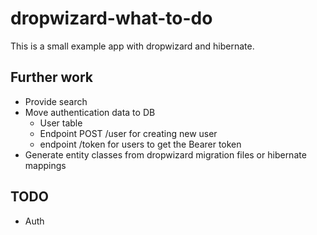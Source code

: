 # dropwizard-what-to-do
This is a small example app with dropwizard and hibernate.

## Further work

* Provide search
* Move authentication data to DB
    * User table
    * Endpoint POST /user for creating new user 
    * endpoint /token for users to get the Bearer token
* Generate entity classes from dropwizard migration files or hibernate mappings


## TODO

* Auth
